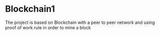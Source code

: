# Blockchain1
The project is based on Blockchain with a peer to peer network and using proof of work rule in order to mine a block
